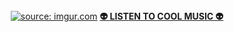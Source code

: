 <div align="center">
	<a href="https://imgur.com/7RYaYRP"><img src="https://i.imgur.com/7RYaYRP.png" title="source: imgur.com" /></a> 
  <a href="https://www.youtube.com/watch?v=lic0oCDMfwk&list=RDlic0oCDMfwk&start_radio=1&ab_channel=blink182VEVO">
  <strong>👽 LISTEN TO COOL MUSIC 👽</strong>
</div>

